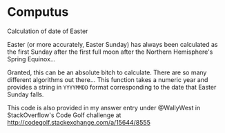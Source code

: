 # Computus
Calculation of date of Easter

Easter (or more accurately, Easter Sunday) has always been calculated as the first Sunday after the first full moon after the Northern Hemisphere's Spring Equinox...

Granted, this can be an absolute bitch to calculate. There are so many different algorithms out there... This function takes a numeric year and provides a string in `YYYYMMDD` format corresponding to the date that Easter Sunday falls.

This code is also provided in my answer entry under @WallyWest in StackOverflow's Code Golf challenge at http://codegolf.stackexchange.com/a/15644/8555


